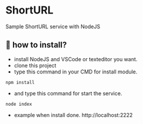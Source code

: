 # ShortURL
Sample ShortURL service with NodeJS

## 📑 how to install?
- install NodeJS and VSCode or texteditor you want.
- clone this project
- type this command in your CMD for install module.
```
npm install
```
- and type this command for start the service.
```
node index
```
- example when install done. http://localhost:2222
